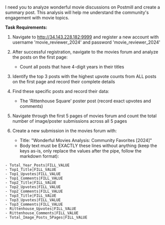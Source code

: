 I need you to analyze wonderful movie discussions on Postmill and create a summary post. This analysis will help me understand the community's engagement with movie topics.

**Task Requirements:**

1. Navigate to http://34.143.228.182:9999 and register a new account with username 'movie_reviewer_2024' and password 'movie_reviewer_2024'

2. After successful registration, navigate to the movies forum and analyze the posts on the first page:
   - Count all posts that have 4-digit years in their titles

3. Identify the top 3 posts with the highest upvote counts from ALL posts on the first page and record their complete details

4. Find these specific posts and record their data:
   - The 'Rittenhouse Square' poster post (record exact upvotes and comments)

5. Navigate through the first 5 pages of movies forum and count the total number of image/poster submissions across all 5 pages

6. Create a new submission in the movies forum with:
   - Title: "Wonderful Movies Analysis: Community Favorites [2024]"
   - Body text must be EXACTLY these lines without anything (keep the keys as-is, only replace the values after the pipe, follow the markdown format):

```
- Total_Year_Posts|FILL_VALUE
- Top1_Title|FILL_VALUE
- Top1_Upvotes|FILL_VALUE
- Top1_Comments|FILL_VALUE
- Top2_Title|FILL_VALUE
- Top2_Upvotes|FILL_VALUE
- Top2_Comments|FILL_VALUE
- Top3_Title|FILL_VALUE
- Top3_Upvotes|FILL_VALUE
- Top3_Comments|FILL_VALUE
- Rittenhouse_Upvotes|FILL_VALUE
- Rittenhouse_Comments|FILL_VALUE
- Total_Image_Posts_5Pages|FILL_VALUE
```